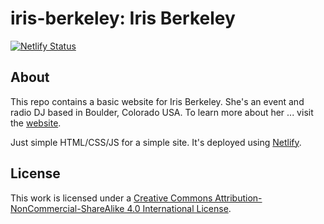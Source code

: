 # iris-berkeley: Iris Berkeley

[![Netlify Status](https://api.netlify.com/api/v1/badges/7a5e2083-cf21-476a-a0e6-aed0cd9e80ac/deploy-status)](https://app.netlify.com/sites/irisberkeley/deploys)

## About

This repo contains a basic website for Iris Berkeley. She's an event and radio DJ based in Boulder, Colorado USA. To learn more about her ... visit the [website](http://www.irisberkeley.com).

Just simple HTML/CSS/JS for a simple site. It's deployed using [Netlify](https://irisberkeley.netlify.com/).

## License
This work is licensed under a [Creative Commons Attribution-NonCommercial-ShareAlike 4.0 International License](http://creativecommons.org/licenses/by-nc-sa/4.0/).